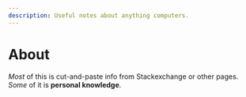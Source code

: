 ```yaml
---
description: Useful notes about anything computers.
---
```


# About

_Most_ of this is cut-and-paste info from Stackexchange or other pages. _Some_ of it is **personal knowledge**.

